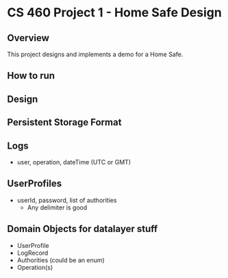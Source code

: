 # CS 460 Project 1 - Home Safe Design


## Overview

This project designs and implements a demo for a Home Safe.


## How to run


## Design



## Persistent Storage Format

## Logs
- user, operation, dateTime (UTC or GMT)

## UserProfiles
- userId, password, list of authorities 
  - Any delimiter is good

## Domain Objects for datalayer stuff
- UserProfile
- LogRecord
- Authorities (could be an enum)
- Operation(s)